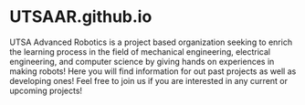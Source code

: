 # UTSAAR.github.io
UTSA Advanced Robotics is a project based organization seeking to enrich the learning process in the field of mechanical engineering, electrical engineering, and computer science by giving hands on experiences in making robots! Here you will find information for out past projects as well as developing ones! Feel free to join us if you are interested in any current or upcoming projects!
